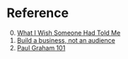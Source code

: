 # Reference

0. [What I Wish Someone Had Told Me](https://blog.samaltman.com/what-i-wish-someone-had-told-me)
0. [Build a business, not an audience](https://jakobgreenfeld.com/build_an_audience)
0. [Paul Graham 101](https://www.jaakkoj.com/blog/graham)

